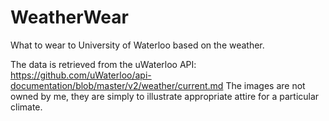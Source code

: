 # WeatherWear
What to wear to University of Waterloo based on the weather.

The data is retrieved from the uWaterloo API: https://github.com/uWaterloo/api-documentation/blob/master/v2/weather/current.md
The images are not owned by me, they are simply to illustrate appropriate attire for a particular climate.
